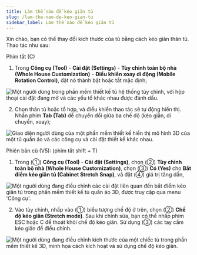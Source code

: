 ```yaml
---
title: Làm thế nào để kéo giãn tủ
slug: /lam-the-nao-de-keo-gian-tu
sidebar_label: Làm thế nào để kéo giãn tủ
---
```


Xin chào, bạn có thể thay đổi kích thước của tủ bằng cách kéo giãn thân tủ. Thao tác như sau:

Phím tắt (C)

1. Trong **Công cụ (Tool)** - **Cài đặt (Settings)** - **Tùy chỉnh toàn bộ nhà (Whole House Customization)** - **Điều khiển xoay di động (Mobile Rotation Control)**, đặt nó thành bật hoặc tắt mặc định;

![Một người dùng trong phần mềm thiết kế tủ hệ thống tùy chỉnh, với hộp thoại cài đặt đang mở và các yếu tố khác nhau được đánh dấu.](https://storage.googleapis.com/jegavn_kb/images/2ec3e782-738e-4e32-8c61-6d2672e5e2e9.png)

2. Chọn thân tủ hoặc tổ hợp, và điều khiển thao tác sẽ tự động hiển thị. Nhấn phím **Tab (Tab)** để chuyển đổi giữa ba chế độ (kéo giãn, di chuyển, xoay);

![Giao diện người dùng của một phần mềm thiết kế hiển thị mô hình 3D của một tủ quần áo và các công cụ và cài đặt thiết kế khác nhau.](https://storage.googleapis.com/jegavn_kb/images/6bba1ec5-18c3-4c2e-8b84-9348dbfb5143.png)

Phiên bản cũ (V5): (phím tắt shift + T)

1. Trong (①) **Công cụ (Tool)** - **Cài đặt (Settings)**, chọn (②) **Tùy chỉnh toàn bộ nhà (Whole House Customization)**, chọn (③) **Có (Yes)** cho **Bắt điểm kéo giãn tủ (Cabinet Stretch Snap)**, và đặt (④) giá trị tăng dần,

![Một người dùng đang điều chỉnh các cài đặt liên quan đến bắt điểm kéo giãn tủ trong phần mềm thiết kế tủ quần áo 3D, được truy cập qua menu 'Công cụ'.](https://storage.googleapis.com/jegavn_kb/images/dec4b02b-9fde-4c22-90f7-4835e7154db9.png)

2. Vào tùy chỉnh, nhấp vào (①) biểu tượng chế độ ở trên, chọn (②) **Chế độ kéo giãn (Stretch mode)**. Sau khi chỉnh sửa, bạn có thể nhấp phím ESC hoặc C để thoát khỏi chế độ kéo giãn. Sử dụng (③) các tay cầm kéo giãn để điều chỉnh.

![Một người dùng đang điều chỉnh kích thước của một chiếc tủ trong phần mềm thiết kế 3D, minh họa cách kích hoạt và sử dụng chế độ kéo giãn.](https://storage.googleapis.com/jegavn_kb/images/3bf159fa-2af9-4ca2-be8c-ef3c3871452d.png)